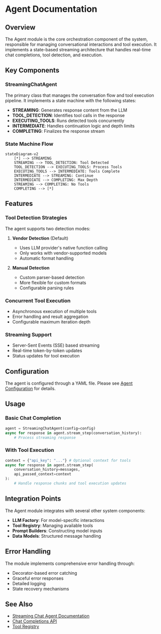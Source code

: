 # Agent Documentation

## Overview

The Agent module is the core orchestration component of the system, responsible for managing conversational interactions and tool execution. It implements a state-based streaming architecture that handles real-time chat completions, tool detection, and execution.

## Key Components

### StreamingChatAgent

The primary class that manages the conversation flow and tool execution pipeline. It implements a state machine with the following states:

- **STREAMING**: Generates response content from the LLM
- **TOOL_DETECTION**: Identifies tool calls in the response
- **EXECUTING_TOOLS**: Runs detected tools concurrently
- **INTERMEDIATE**: Handles continuation logic and depth limits
- **COMPLETING**: Finalizes the response stream

### State Machine Flow

```mermaid
stateDiagram-v2
    [*] --> STREAMING
    STREAMING --> TOOL_DETECTION: Tool Detected
    TOOL_DETECTION --> EXECUTING_TOOLS: Process Tools
    EXECUTING_TOOLS --> INTERMEDIATE: Tools Complete
    INTERMEDIATE --> STREAMING: Continue
    INTERMEDIATE --> COMPLETING: Max Depth
    STREAMING --> COMPLETING: No Tools
    COMPLETING --> [*]
```

## Features

### Tool Detection Strategies

The agent supports two detection modes:

1. **Vendor Detection** (Default)
     - Uses LLM provider's native function calling
     - Only works with vendor-supported models
     - Automatic format handling

2. **Manual Detection**
     - Custom parser-based detection
     - More flexible for custom formats
     - Configurable parsing rules

### Concurrent Tool Execution

- Asynchronous execution of multiple tools
- Error handling and result aggregation
- Configurable maximum iteration depth

### Streaming Support

- Server-Sent Events (SSE) based streaming
- Real-time token-by-token updates
- Status updates for tool execution

## Configuration

The agent is configured through a YAML file. Please see [Agent Configuration](../../agent-configuration.md) for details.

## Usage

### Basic Chat Completion

```python
agent = StreamingChatAgent(config=config)
async for response in agent.stream_step(conversation_history):
    # Process streaming response
```

### With Tool Execution

```python
context = {"api_key": "..."} # Optional context for tools
async for response in agent.stream_step(
    conversation_history=messages,
    api_passed_context=context
):
    # Handle response chunks and tool execution updates
```

## Integration Points

The Agent module integrates with several other system components:

- **LLM Factory**: For model-specific interactions
- **Tool Registry**: Managing available tools
- **Prompt Builders**: Constructing model inputs
- **Data Models**: Structured message handling

## Error Handling

The module implements comprehensive error handling through:

- Decorator-based error catching
- Graceful error responses
- Detailed logging
- State recovery mechanisms

## See Also

- [Streaming Chat Agent Documentation](chat_agent_streaming.md)
- [Chat Completions API](../api/request_models.md)
- [Tool Registry](../tools/tool_registry.md)
